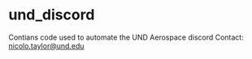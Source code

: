 # und_discord
Contians code used to automate the UND Aerospace discord
Contact: nicolo.taylor@und.edu
